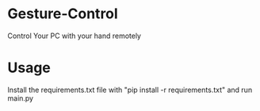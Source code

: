 # Gesture-Control
Control Your PC with your hand remotely
# Usage
Install the requirements.txt file with "pip install -r requirements.txt" and run main.py
